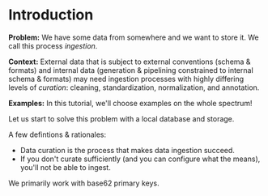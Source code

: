# Introduction

**Problem:** We have some data from somewhere and we want to store it. We call this process _ingestion_.

**Context:** External data that is subject to external conventions (schema & formats) and internal data (generation & pipelining constrained to internal schema & formats) may need ingestion processes with highly differing levels of _curation_: cleaning, standardization, normalization, and annotation.

**Examples:** In this tutorial, we'll choose examples on the whole spectrum!

Let us start to solve this problem with a local database and storage.

A few defintions & rationales:

- Data curation is the process that makes data ingestion succeed.
- If you don't curate sufficiently (and you can configure what the means), you'll not be able to ingest.

We primarily work with base62 primary keys.
